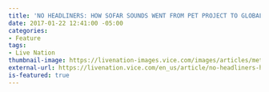 ```yaml
---
title: 'NO HEADLINERS: HOW SOFAR SOUNDS WENT FROM PET PROJECT TO GLOBAL MOVEMENT'
date: 2017-01-22 12:41:00 -05:00
categories:
- Feature
tags:
- Live Nation
thumbnail-image: https://livenation-images.vice.com/images/articles/meta/2016/08/17/no-headliners-how-sofar-sounds-went-from-pet-project-to-global-movement-1471450805.jpg?crop=1xw:0.84309133489461xh;center,top&resize=1220:*&output-quality=70
external-url: https://livenation.vice.com/en_us/article/no-headliners-how-sofar-sounds-went-from-pet-project-to-global-movement
is-featured: true
---
```



